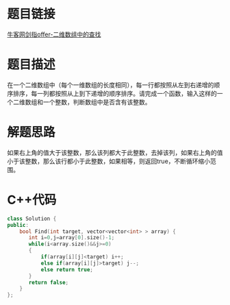 # 题目链接
[牛客网剑指offer-二维数组中的查找](https://www.nowcoder.com/practice/abc3fe2ce8e146608e868a70efebf62e?tpId=13&tqId=11154&tPage=1&rp=1&ru=/ta/coding-interviews&qru=/ta/coding-interviews/question-ranking)
# 题目描述
在一个二维数组中（每个一维数组的长度相同），每一行都按照从左到右递增的顺序排序，每一列都按照从上到下递增的顺序排序。请完成一个函数，输入这样的一个二维数组和一个整数，判断数组中是否含有该整数。
# 解题思路
如果右上角的值大于该整数，那么该列都大于此整数，去掉该列，如果右上角的值小于该整数，那么该行都小于此整数，如果相等，则返回true，不断循环缩小范围。
# C++代码

```cpp
class Solution {
public:
    bool Find(int target, vector<vector<int> > array) {
       int i=0,j=array[0].size()-1;
       while(i<array.size()&&j>=0)
       {
           if(array[i][j]<target) i++;
           else if(array[i][j]>target) j--;
           else return true;
       }
       return false;
    }
};
```
